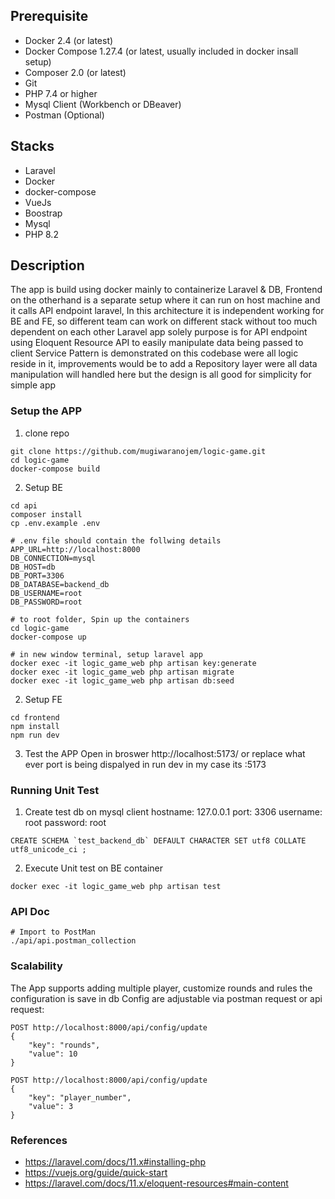 ## Prerequisite
- Docker 2.4 (or latest)
- Docker Compose 1.27.4 (or latest, usually included in docker insall setup)
- Composer 2.0 (or latest)
- Git
- PHP 7.4 or higher
- Mysql Client (Workbench or DBeaver)
- Postman (Optional)

## Stacks
- Laravel
- Docker
- docker-compose
- VueJs
- Boostrap
- Mysql
- PHP 8.2


## Description
The app is build using docker mainly to containerize Laravel & DB,
Frontend on the otherhand is a separate setup where it can run on host machine and it calls API endpoint laravel,
In this architecture it is independent working for BE and FE, so different team can work on different stack without too much dependent on each other
Laravel app solely purpose is for API endpoint using Eloquent Resource API to easily manipulate data being passed to client
Service Pattern is demonstrated on this codebase were all logic reside in it, 
improvements would be to add a Repository layer were all data manipulation will handled here but the design is all good for simplicity for simple app

### Setup the APP
1. clone repo
```
git clone https://github.com/mugiwaranojem/logic-game.git
cd logic-game
docker-compose build
```
2. Setup BE
```
cd api
composer install
cp .env.example .env

# .env file should contain the follwing details
APP_URL=http://localhost:8000
DB_CONNECTION=mysql
DB_HOST=db
DB_PORT=3306
DB_DATABASE=backend_db
DB_USERNAME=root
DB_PASSWORD=root

# to root folder, Spin up the containers
cd logic-game
docker-compose up

# in new window terminal, setup laravel app
docker exec -it logic_game_web php artisan key:generate
docker exec -it logic_game_web php artisan migrate
docker exec -it logic_game_web php artisan db:seed
```
2. Setup FE
```
cd frontend
npm install
npm run dev
```
3. Test the APP
Open in broswer http://localhost:5173/ or replace what ever port is being dispalyed in run dev in my case its :5173

### Running Unit Test
1. Create test db on mysql client
hostname: 127.0.0.1
port: 3306
username: root
password: root

```
CREATE SCHEMA `test_backend_db` DEFAULT CHARACTER SET utf8 COLLATE utf8_unicode_ci ;
```

2. Execute Unit test on BE container
```
docker exec -it logic_game_web php artisan test
```

### API Doc
```
# Import to PostMan
./api/api.postman_collection
```

### Scalability
The App supports adding multiple player, customize rounds and rules the configuration is save in db
Config are adjustable via postman request or api request:
```
POST http://localhost:8000/api/config/update
{
    "key": "rounds",
    "value": 10
}

POST http://localhost:8000/api/config/update
{
    "key": "player_number",
    "value": 3
}

```

### References
- https://laravel.com/docs/11.x#installing-php
- https://vuejs.org/guide/quick-start
- https://laravel.com/docs/11.x/eloquent-resources#main-content
